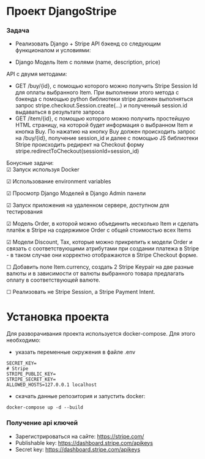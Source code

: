 # Проект DjangoStripe
### Задача
- Реализовать Django + Stripe API бэкенд со следующим функционалом и условиями:

- Django Модель Item с полями (name, description, price)

API с двумя методами:

- GET /buy/{id}, c помощью которого можно получить Stripe Session Id для оплаты выбранного Item. При выполнении этого метода c бэкенда с помощью python библиотеки stripe должен выполняться запрос stripe.checkout.Session.create(...) и полученный session.id выдаваться в результате запроса
- GET /item/{id}, c помощью которого можно получить простейшую HTML страницу, на которой будет информация о выбранном Item и кнопка Buy. По нажатию на кнопку Buy должен происходить запрос на /buy/{id}, получение session_id и далее с помощью JS библиотеки Stripe происходить редирект на Checkout форму stripe.redirectToCheckout(sessionId=session_id)

Бонусные задачи: <br>
☑ Запуск используя Docker

☑ Использование environment variables

☑ Просмотр Django Моделей в Django Admin панели

☑ Запуск приложения на удаленном сервере, доступном для тестирования

☑ Модель Order, в которой можно объединить несколько Item и сделать платёж в Stripe на содержимое Order c общей стоимостью всех Items

☑ Модели Discount, Tax, которые можно прикрепить к модели Order и связать с соответствующими атрибутами при создании платежа в Stripe - в таком случае они корректно отображаются в Stripe Checkout форме.

☐ Добавить поле Item.currency, создать 2 Stripe Keypair на две разные валюты и в зависимости от валюты выбранного товара предлагать оплату в соответствующей валюте.

☐ Реализовать не Stripe Session, а Stripe Payment Intent.

# Установка проекта
Для разворачивания проекта используется docker-compose. Для этого необходимо:
- указать переменные окружения в файле .env
```
SECRET_KEY=
# Stripe
STRIPE_PUBLIC_KEY=
STRIPE_SECRET_KEY=
ALLOWED_HOSTS=127.0.0.1 localhost
```
- скачать данные репозитория и запустить docker:
```
docker-compose up -d --build
```

### Получение api ключей
- Зарегистрироваться на сайте: https://stripe.com/
- Publishable key: https://dashboard.stripe.com/apikeys
- Secret key: https://dashboard.stripe.com/apikeys
